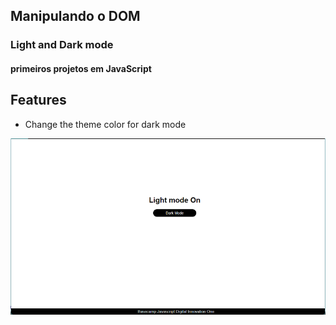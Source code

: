 ﻿## Manipulando o DOM

### Light and Dark mode

#### primeiros projetos em JavaScript

## Features

- Change the theme color for dark mode

![capa](image/capa.png)
